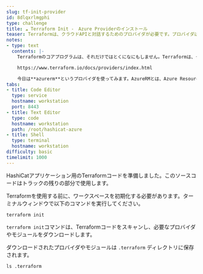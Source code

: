 ```yaml
---
slug: tf-init-provider
id: 8dlqxrlmgphi
type: challenge
title: ☁️ Terraform Init -　Azure Providerのインストール
teaser: Terraformは、クラウドAPIと対話するためのプロバイダが必要です。プロバイダはTerraformコアをインフラストラクチャ・プロバイダに接続します。
notes:
- type: text
  contents: |-
    Terraformのコアプログラムは、それだけではとくになにもしません。Terraformは、クラウドAPIと対話するために**プロバイダー**の助けを必要とします。Terraformには何百もの異なるプロバイダがあります。プロバイダのリストはこちらを参照してください。

    https://www.terraform.io/docs/providers/index.html

    今日は**azurerm**というプロバイダを使ってみます。AzureRMとは、Azure Resource Managerの略です。
tabs:
- title: Code Editor
  type: service
  hostname: workstation
  port: 8443
- title: Text Editor
  type: code
  hostname: workstation
  path: /root/hashicat-azure
- title: Shell
  type: terminal
  hostname: workstation
difficulty: basic
timelimit: 1000
---
```

HashiCatアプリケーション用のTerraformコードを準備しました。このソースコードはトラックの残りの部分で使用します。

Terraformを使用する前に、ワークスペースを初期化する必要があります。ターミナルウィンドウで以下のコマンドを実行してください。
```
terraform init
```
`terraform init`コマンドは、Terraformコードをスキャンし、必要なプロバイダやモジュールをダウンロードします。

ダウンロードされたプロバイダやモジュールは `.terraform` ディレクトリに保存されます。

```
ls .terraform
```